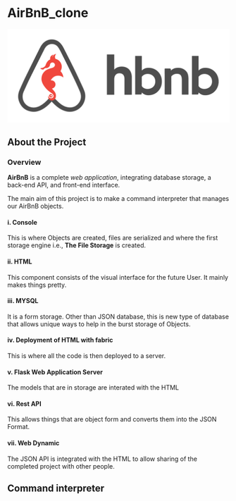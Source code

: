 # AirBnB_clone
<img src="./assets/AirBnB.png">

## About the Project
### Overview

__AirBnB__ is a complete _web application_, integrating database storage, a back-end API, and front-end interface.

The main aim of this project is to make a command interpreter that manages our AirBnB objects.

#### i. Console

This is where Objects are created, files are serialized and where the first storage engine i.e., __The File Storage__ is created.

#### ii. HTML

This component consists of the visual interface for the future User. It mainly makes things pretty.

#### iii. MYSQL

It is a form storage. Other than JSON database, this is new type of database that allows unique ways to help in the burst storage of Objects.

#### iv. Deployment of HTML with fabric

This is where all the code is then deployed to a server.

#### v. Flask Web Application Server

The models that are in storage are interated with the HTML

#### vi. Rest API

This allows things that are object form and converts them into the JSON Format.

#### vii. Web Dynamic

The JSON API is integrated with the HTML to allow sharing of the completed project with other people.



## Command interpreter

